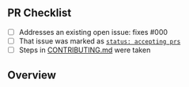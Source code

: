 <!-- 👋 Hi, thanks for sending a PR to trpc-uws! 💖.
Please fill out all fields below and make sure each item is true and [x] checked.
Otherwise we may not be able to review your PR. -->

## PR Checklist

- [ ] Addresses an existing open issue: fixes #000
- [ ] That issue was marked as [`status: accepting prs`](https://github.com/yovanoc/trpc-uws/issues?q=is%3Aopen+is%3Aissue+label%3A%22status%3A+accepting+prs%22)
- [ ] Steps in [CONTRIBUTING.md](https://github.com/yovanoc/trpc-uws/blob/main/.github/CONTRIBUTING.md) were taken

## Overview

<!-- Description of what is changed and how the code change does that. -->
